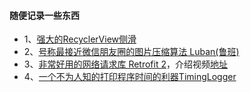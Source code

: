 #### 随便记录一些东西

* 1、[强大的RecyclerView侧滑](https://github.com/yanzhenjie/SwipeRecyclerView)
* 2、[号称最接近微信朋友圈的图片压缩算法 Luban(鲁班)](https://github.com/Curzibn/Luban)
* 3、[非常好用的网络请求库 Retrofit 2](http://square.github.io/retrofit/)，介绍视频[地址](https://realm.io/cn/news/droidcon-jake-wharton-simple-http-retrofit-2/)
* 4、[一个不为人知的打印程序时间的利器TimingLogger](/article/androidTimingLogger.md)

